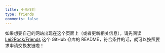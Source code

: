 ```yaml
---
title: 小伙伴们
type: friends
comments: false
---
```


<!-- CSS Code -->
<style>
.FriendsGrid::after{content:" ";display:block;clear:both}.card{width:130px;font-size:1rem;padding:0;border-radius:4px;transition-duration:.15s;margin-bottom:1rem;display:block;float:left;box-shadow:0 2px 6px 0 rgba(0,0,0,.12);background:#f5f5f5}.card{margin-left:12px;width:calc((100% - 48px)/ 3)}.card:nth-child(3n+1){margin-left:0}.card:not(:nth-child(3n+1)){margin-left:12px}@media(min-width:768px){.card{margin-left:12px;width:calc((100% - 64px)/ 4)}.card:nth-child(4n+1){margin-left:0}.card:not(:nth-child(4n+1)){margin-left:12px}}@media(min-width:991px){.card{margin-left:12px;width:calc((100% - 80px)/ 5)}.card:nth-child(5n+1){margin-left:0}.card:not(:nth-child(5n+1)){margin-left:12px}}@media(min-width:1200px){.card{margin-left:12px;width:calc((100% - 96px)/ 6)}.card:nth-child(6n+1){margin-left:0}.card:not(:nth-child(6n+1)){margin-left:12px}}.card:hover{transform:scale(1.1);box-shadow:0 2px 6px 0 rgba(0,0,0,.12),0 0 6px 0 rgba(0,0,0,.04)}.card .thumb{width:100%;height:0;padding-bottom:100%;background-size:100% 100%!important}.posts-expand .post-body img{margin:0;padding:0;border:0}.card .card-header{display:block;text-align:center;padding:.5rem .25rem;font-weight:500;color:#333;white-space:normal}.card .card-header a{font-style:normal;color:#2bbc8a;font-weight:700;font-size:.875em;text-decoration:none;border:0}.card .card-header a:hover{color:#d480aa;text-decoration:none;border:0}.nowrap{white-space:nowrap;text-overflow:ellipsis;overflow:hidden}@media(prefers-color-scheme:dark){.card{background:#34495e}.card .thumb{opacity:.75}}
</style>
<!-- CSS Code End -->

如果想要自己的网站出现在这个页面上（或者更新相关信息），请先阅读 <i class="fab fa-fw fa-github"></i>  [Lei2Rock/Friends](https://github.com/lei2rock/friends) 这个 GitHub 仓库的 README，符合条件的话，就可以按照要求申请交换友链啦！

<div><div class="links-content"><div class="FriendsGrid"></div></div></div>